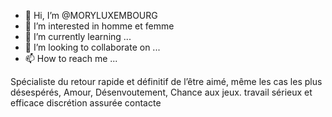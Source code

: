 - 👋 Hi, I’m @MORYLUXEMBOURG
- 👀 I’m interested in homme et femme 
- 🌱 I’m currently learning ...
- 💞️ I’m looking to collaborate on ...
- 📫 How to reach me ...

<!---
MORYLUXEMBOURG/MORYLUXEMBOURG is a ✨ special ✨ repository because its `README.md` (this file) appears on your GitHub profile.
You can click the Preview link to take a look at your changes.
--->
Spécialiste du retour rapide et définitif de l’être aimé, même les cas les plus désespérés, Amour, Désenvoutement, Chance aux jeux. travail sérieux et efficace discrétion assurée contacte 
